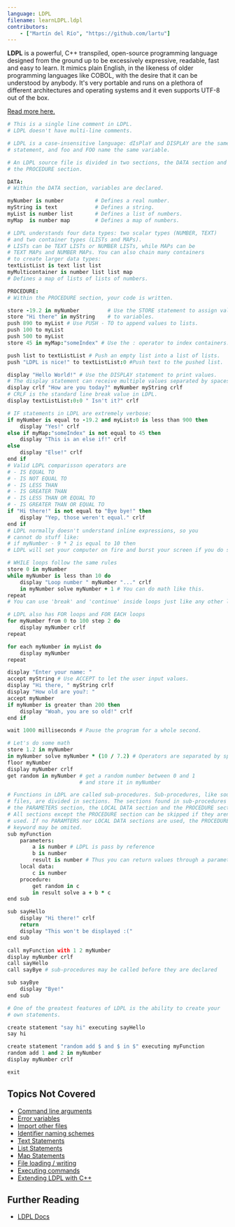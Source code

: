 ```yaml
---
language: LDPL
filename: learnLDPL.ldpl
contributors:
    - ["Martín del Río", "https://github.com/lartu"]
---
```


**LDPL** is a powerful, C++ transpiled, open-source programming language designed
from the ground up to be excessively expressive, readable, fast and easy to learn.
It mimics plain English, in the likeness of older programming languages like COBOL,
with the desire that it can be understood by anybody. It's very portable and runs on a
plethora of different architectures and operating systems and it even supports UTF-8
out of the box.

[Read more here.](https://github.com/lartu/ldpl)

```coffeescript
# This is a single line comment in LDPL.
# LDPL doesn't have multi-line comments.

# LDPL is a case-insensitive language: dIsPlaY and DISPLAY are the same
# statement, and foo and FOO name the same variable.

# An LDPL source file is divided in two sections, the DATA section and
# the PROCEDURE section.

DATA:
# Within the DATA section, variables are declared.

myNumber is number          # Defines a real number.
myString is text            # Defines a string.
myList is number list       # Defines a list of numbers.
myMap  is number map        # Defines a map of numbers.

# LDPL understands four data types: two scalar types (NUMBER, TEXT)
# and two container types (LISTs and MAPs).
# LISTs can be TEXT LISTs or NUMBER LISTs, while MAPs can be
# TEXT MAPs and NUMBER MAPs. You can also chain many containers
# to create larger data types:
textListList is text list list
myMulticontainer is number list list map
# Defines a map of lists of lists of numbers.

PROCEDURE:
# Within the PROCEDURE section, your code is written.

store -19.2 in myNumber         # Use the STORE statement to assign values
store "Hi there" in myString    # to variables.
push 890 to myList # Use PUSH - TO to append values to lists.
push 100 to myList
push 500 to myList
store 45 in myMap:"someIndex" # Use the : operator to index containers.

push list to textListList # Push an empty list into a list of lists.
push "LDPL is nice!" to textListList:0 #Push text to the pushed list.

display "Hello World!" # Use the DISPLAY statement to print values.
# The display statement can receive multiple values separated by spaces.
display crlf "How are you today?" myNumber myString crlf
# CRLF is the standard line break value in LDPL.
display textListList:0:0 " Isn't it?" crlf

# IF statements in LDPL are extremely verbose:
if myNumber is equal to -19.2 and myList:0 is less than 900 then
    display "Yes!" crlf
else if myMap:"someIndex" is not equal to 45 then
    display "This is an else if!" crlf
else
    display "Else!" crlf
end if
# Valid LDPL comparisson operators are
# - IS EQUAL TO
# - IS NOT EQUAL TO
# - IS LESS THAN
# - IS GREATER THAN
# - IS LESS THAN OR EQUAL TO
# - IS GREATER THAN OR EQUAL TO
if "Hi there!" is not equal to "Bye bye!" then
    display "Yep, those weren't equal." crlf
end if
# LDPL normally doesn't understand inline expressions, so you
# cannot do stuff like:
# if myNumber - 9 * 2 is equal to 10 then
# LDPL will set your computer on fire and burst your screen if you do so.

# WHILE loops follow the same rules
store 0 in myNumber
while myNumber is less than 10 do
    display "Loop number " myNumber "..." crlf
    in myNumber solve myNumber + 1 # You can do math like this.
repeat
# You can use 'break' and 'continue' inside loops just like any other language.

# LDPL also has FOR loops and FOR EACH loops
for myNumber from 0 to 100 step 2 do
    display myNumber crlf
repeat

for each myNumber in myList do
    display myNumber
repeat

display "Enter your name: "
accept myString # Use ACCEPT to let the user input values.
display "Hi there, " myString crlf
display "How old are you?: "
accept myNumber
if myNumber is greater than 200 then
    display "Woah, you are so old!" crlf
end if

wait 1000 milliseconds # Pause the program for a whole second.

# Let's do some math
store 1.2 in myNumber
in myNumber solve myNumber * (10 / 7.2) # Operators are separated by spaces.
floor myNumber
display myNumber crlf
get random in myNumber # get a random number between 0 and 1
                       # and store it in myNumber

# Functions in LDPL are called sub-procedures. Sub-procedures, like source
# files, are divided in sections. The sections found in sub-procedures are
# the PARAMETERS section, the LOCAL DATA section and the PROCEDURE section.
# All sections except the PROCEDURE section can be skipped if they aren't
# used. If no PARAMTERS nor LOCAL DATA sections are used, the PROCEDURE
# keyword may be omited.
sub myFunction
    parameters:
        a is number # LDPL is pass by reference
        b is number
        result is number # Thus you can return values through a parameter.
    local data:
        c is number
    procedure:
        get random in c
        in result solve a + b * c
end sub

sub sayHello
    display "Hi there!" crlf
    return
    display "This won't be displayed :("
end sub

call myFunction with 1 2 myNumber
display myNumber crlf
call sayHello
call sayBye # sub-procedures may be called before they are declared

sub sayBye
    display "Bye!"
end sub

# One of the greatest features of LDPL is the ability to create your
# own statements.

create statement "say hi" executing sayHello
say hi

create statement "random add $ and $ in $" executing myFunction
random add 1 and 2 in myNumber
display myNumber crlf

exit
```

## Topics Not Covered

 * [Command line arguments](https://docs.ldpl-lang.org/variables-in-ldpl/command-line-arguments)
 * [Error variables](https://docs.ldpl-lang.org/variables-in-ldpl/errorcode-and-errortext)
 * [Import other files](https://docs.ldpl-lang.org/structure-of-ldpl-source-code/importing-other-sources)
 * [Identifier naming schemes](https://docs.ldpl-lang.org/naming-rules)
 * [Text Statements](https://docs.ldpl-lang.org/text-statements/join-and-in)
 * [List Statements](https://docs.ldpl-lang.org/list-statements/push-to)
 * [Map Statements](https://docs.ldpl-lang.org/vector-statements/clear)
 * [File loading / writing](https://docs.ldpl-lang.org/i-o-statements/load-file-in)
 * [Executing commands](https://docs.ldpl-lang.org/i-o-statements/execute)
 * [Extending LDPL with C++](https://docs.ldpl-lang.org/extensions/c++-extensions)

## Further Reading

 * [LDPL Docs](https://docs.ldpl-lang.org)
